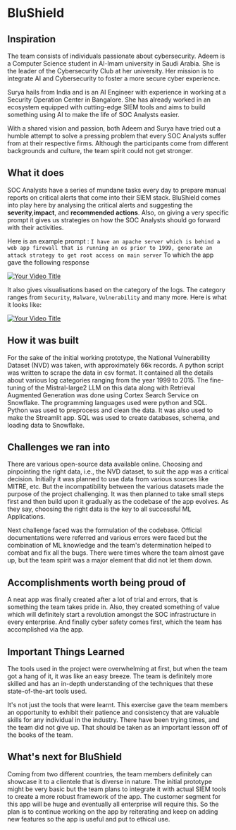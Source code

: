 # BluShield


## Inspiration

The team consists of individuals passionate about cybersecurity. Adeem is a Computer Science student in Al-Imam university in Saudi Arabia. She is the leader of the Cybersecurity Club at her university. Her mission is to integrate AI and Cybersecurity to foster a more secure cyber experience. 

Surya hails from India and is an AI Engineer with experience in working at a Security Operation Center in Bangalore. She has already worked in an ecosystem equipped with cutting-edge SIEM tools and aims to build something using AI to make the life of SOC Analysts easier.

With a shared vision and passion, both Adeem and Surya have tried out a humble attempt to solve a pressing problem that every SOC Analysts suffer from at their respective firms. Although the participants come from different backgrounds and culture, the team spirit could not get stronger. 
## What it does

SOC Analysts have a series of mundane tasks every day to prepare manual reports on critical alerts that come into their SIEM stack. BluShield comes into play here by analysing the critical alerts and suggesting the **severity**,**impact**, and **recommended actions**. Also, on giving a very specific prompt it gives us strategies on how the SOC Analysts should go forward with their activities. 

Here is an example prompt :
`I have an apache server which is behind a web app firewall that is running an os prior to 1999, generate an attack strategy to get root access on main server`
To which the app gave the following response


[![Your Video Title](https://img.youtube.com/vi/DXqBDTXEJR8/0.jpg)](https://www.youtube.com/watch?v=DXqBDTXEJR8)



It also gives visualisations based on the category of the logs. The category ranges from `Security`, `Malware`, `Vulnerability` and many more. Here is what it looks like:

[![Your Video Title](https://img.youtube.com/vi/bULfWXs0CdY/0.jpg)](https://www.youtube.com/watch?v=bULfWXs0CdY)

## How it was built 

For the sake of the initial working prototype, the National Vulnerability Dataset (NVD) was taken, with approximately 66k records. A python script was written to scrape the data in csv format. It contained all the details about various log categories ranging from the year 1999 to 2015. The fine-tuning of the Mistral-large2 LLM on this data along with Retrieval Augmented Generation was done using Cortex Search Service on Snowflake. The programming languages used were python and SQL. Python was used to preprocess and clean the data. It was also used to make the Streamlit app. SQL was used to create databases, schema, and loading data to Snowflake.   

## Challenges we ran into

There are various open-source data available online. Choosing and pinpointing the right data, i.e., the NVD dataset, to suit the app was a critical decision. Initially it was planned to use data from various sources like MITRE, etc. But the incompatibility between the various datasets made the purpose of the project challenging. It was then planned to take small steps first and then build upon it gradually as the codebase of the app evolves. As they say, choosing the right data is the key to all successful ML Applications. 

Next challenge faced was the formulation of the codebase. Official documentations were referred and various errors were faced but the combination of ML knowledge and the team's determination helped to combat and fix all the bugs. There were times where the team almost gave up, but the team spirit was a major element that did not let them down.  

## Accomplishments worth being proud of

A neat app was finally created after a lot of trial and errors, that is something the team takes pride in. Also, they created something of value which will definitely start a revolution amongst the SOC infrastructure in every enterprise. And finally cyber safety comes first, which the team has accomplished via the app.

## Important Things Learned

The tools used in the project were overwhelming at first, but when the team got a hang of it, it was like an easy breeze. The team is definitely more skilled and has an in-depth understanding of the techniques that these state-of-the-art tools used. 

It's not just the tools that were learnt. This exercise gave the team members an opportunity to exhibit their patience and consistency that are valuable skills for any individual in the industry. There have been trying times, and the team did not give up. That should be taken as an important lesson off of the books of the team. 

## What's next for BluShield

Coming from two different countries, the team members definitely can showcase it to a clientele that is diverse in nature. The initial prototype might be very basic but the team plans to integrate it with actual SIEM tools to create a more robust framework of the app. The customer segment for this app will be huge and eventually all enterprise will require this. So the plan is to continue working on the app by reiterating and keep on adding new features so the app is useful and put to ethical use. 

